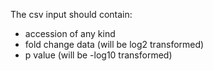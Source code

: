 The csv input should contain:
- accession of any kind
- fold change data (will be log2 transformed)
- p value (will be -log10 transformed)
